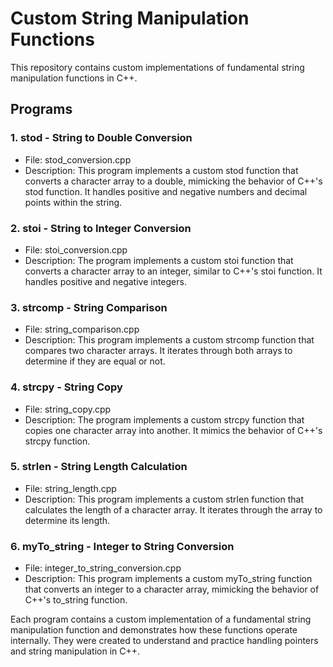 
# Custom String Manipulation Functions

This repository contains custom implementations of fundamental string manipulation functions in C++.




## Programs
### 1. stod - String to Double Conversion
- File: stod_conversion.cpp
- Description: This program implements a custom stod function that converts a character array to a double, mimicking the behavior of C++'s stod function. It handles positive and negative numbers and decimal points within the string.

### 2. stoi - String to Integer Conversion
- File: stoi_conversion.cpp
- Description: The program implements a custom stoi function that converts a character array to an integer, similar to C++'s stoi function. It handles positive and negative integers.

### 3. strcomp - String Comparison
- File: string_comparison.cpp
- Description: This program implements a custom strcomp function that compares two character arrays. It iterates through both arrays to determine if they are equal or not.

### 4. strcpy - String Copy
- File: string_copy.cpp
- Description: The program implements a custom strcpy function that copies one character array into another. It mimics the behavior of C++'s strcpy function.

### 5. strlen - String Length Calculation
- File: string_length.cpp
- Description: This program implements a custom strlen function that calculates the length of a character array. It iterates through the array to determine its length.

### 6. myTo_string - Integer to String Conversion
- File: integer_to_string_conversion.cpp
- Description: This program implements a custom myTo_string function that converts an integer to a character array, mimicking the behavior of C++'s to_string function.


Each program contains a custom implementation of a fundamental string manipulation function and demonstrates how these functions operate internally. They were created to understand and practice handling pointers and string manipulation in C++.
